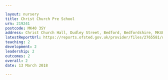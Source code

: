 ```yaml
---

layout: nursery
title: Christ Church Pre School
urn: 219241
postcode: MK40 3SY
address: Christ Church Hall, Dudley Street, Bedford, Bedfordshire, MK40 3SY
latestReportUrl: https://reports.ofsted.gov.uk/provider/files/2765581/urn/219241.pdf
teaching: 2
development: 2
leadership: 2
outcomes: 2
overall: 2
date: 13 March 2018

---
```

